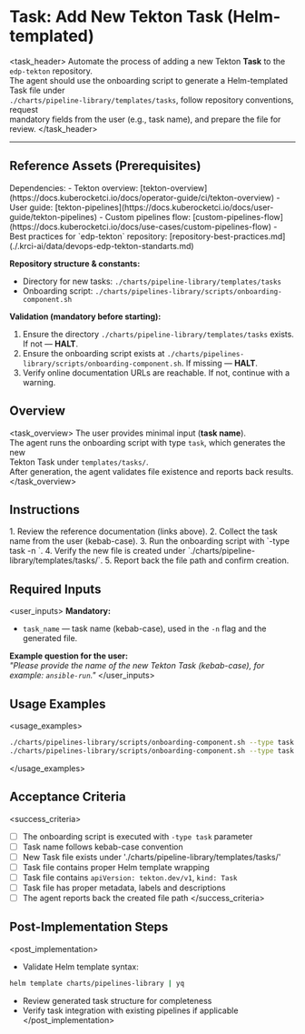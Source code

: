 # Task: Add New Tekton Task (Helm-templated)

<task_header>
<description>Automate the process of adding a new Tekton **Task** to the `edp-tekton` repository.  
The agent should use the onboarding script to generate a Helm-templated Task file under  
`./charts/pipeline-library/templates/tasks`, follow repository conventions, request  
mandatory fields from the user (e.g., task name), and prepare the file for review.</description>
</task_header>

---

## Reference Assets (Prerequisites)

<prerequisites>
Dependencies:
- Tekton overview: [tekton-overview](https://docs.kuberocketci.io/docs/operator-guide/ci/tekton-overview)
- User guide: [tekton-pipelines](https://docs.kuberocketci.io/docs/user-guide/tekton-pipelines)
- Custom pipelines flow: [custom-pipelines-flow](https://docs.kuberocketci.io/docs/use-cases/custom-pipelines-flow)
- Best practices for `edp-tekton` repository: [repository-best-practices.md](./.krci-ai/data/devops-edp-tekton-standarts.md)

**Repository structure & constants:**
- Directory for new tasks: `./charts/pipeline-library/templates/tasks`
- Onboarding script: `./charts/pipelines-library/scripts/onboarding-component.sh`

**Validation (mandatory before starting):**
1. Ensure the directory `./charts/pipeline-library/templates/tasks` exists. If not — **HALT**.
2. Ensure the onboarding script exists at `./charts/pipelines-library/scripts/onboarding-component.sh`. If missing — **HALT**.
3. Verify online documentation URLs are reachable. If not, continue with a warning.
</prerequisites>

## Overview

<task_overview>
The user provides minimal input (**task name**).  
The agent runs the onboarding script with type `task`, which generates the new  
Tekton Task under `templates/tasks/`.  
After generation, the agent validates file existence and reports back results.
</task_overview>

## Instructions

<instructions>
1. Review the reference documentation (links above).  
2. Collect the task name from the user (kebab-case).  
3. Run the onboarding script with `-type task -n <task_name>`.  
4. Verify the new file is created under `./charts/pipeline-library/templates/tasks/`.  
5. Report back the file path and confirm creation.
</instructions>

## Required Inputs

<user_inputs>
**Mandatory:**
- `task_name` — task name (kebab-case), used in the `-n` flag and the generated file.

**Example question for the user:**  
_"Please provide the name of the new Tekton Task (kebab-case), for example: `ansible-run`."_
</user_inputs>

## Usage Examples

<usage_examples>
```sh
./charts/pipelines-library/scripts/onboarding-component.sh --type task -n ansible-run
./charts/pipelines-library/scripts/onboarding-component.sh --type task -n maven-build
```
</usage_examples>

## Acceptance Criteria

<success_criteria>
- [ ] The onboarding script is executed with `-type task` parameter
- [ ] Task name follows kebab-case convention
- [ ] New Task file exists under './charts/pipeline-library/templates/tasks/'
- [ ] Task file contains proper Helm template wrapping
- [ ] Task file contains `apiVersion: tekton.dev/v1`, `kind: Task`
- [ ] Task file has proper metadata, labels and descriptions
- [ ] The agent reports back the created file path
</success_criteria>

## Post-Implementation Steps

<post_implementation>
- Validate Helm template syntax:
```sh
helm template charts/pipelines-library | yq
```
- Review generated task structure for completeness
- Verify task integration with existing pipelines if applicable
</post_implementation>